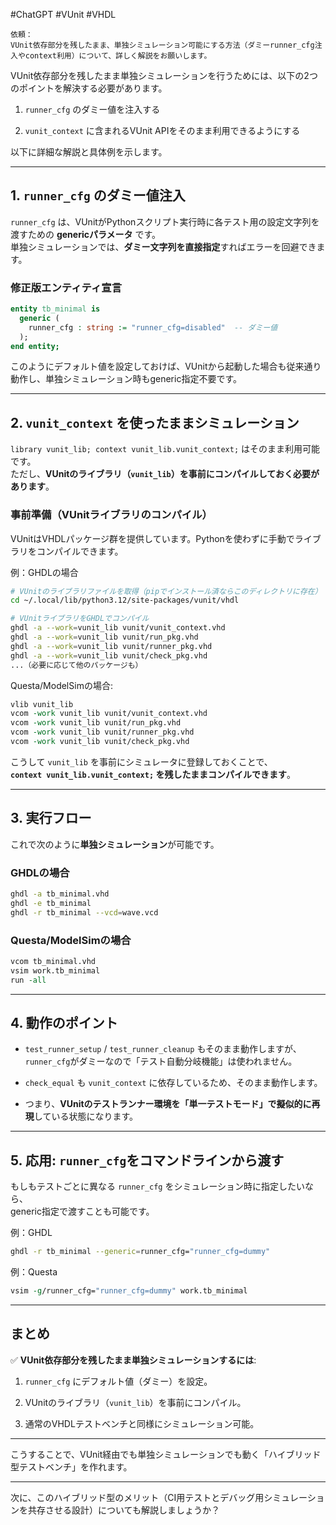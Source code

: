 #ChatGPT #VUnit #VHDL 

```
依頼：
VUnit依存部分を残したまま、単独シミュレーション可能にする方法（ダミーrunner_cfg注入やcontext利用）について、詳しく解説をお願いします。
```

VUnit依存部分を残したまま単独シミュレーションを行うためには、以下の2つのポイントを解決する必要があります。

1. `runner_cfg` のダミー値を注入する
    
2. `vunit_context` に含まれるVUnit APIをそのまま利用できるようにする
    

以下に詳細な解説と具体例を示します。

---

## 1. `runner_cfg` のダミー値注入

`runner_cfg` は、VUnitがPythonスクリプト実行時に各テスト用の設定文字列を渡すための **genericパラメータ** です。  
単独シミュレーションでは、**ダミー文字列を直接指定**すればエラーを回避できます。

### 修正版エンティティ宣言

```vhdl
entity tb_minimal is
  generic (
    runner_cfg : string := "runner_cfg=disabled"  -- ダミー値
  );
end entity;
```

このようにデフォルト値を設定しておけば、VUnitから起動した場合も従来通り動作し、単独シミュレーション時もgeneric指定不要です。

---

## 2. `vunit_context` を使ったままシミュレーション

`library vunit_lib; context vunit_lib.vunit_context;` はそのまま利用可能です。  
ただし、**VUnitのライブラリ（`vunit_lib`）を事前にコンパイルしておく必要があります**。

### 事前準備（VUnitライブラリのコンパイル）

VUnitはVHDLパッケージ群を提供しています。Pythonを使わずに手動でライブラリをコンパイルできます。

例：GHDLの場合

```bash
# VUnitのライブラリファイルを取得（pipでインストール済ならこのディレクトリに存在）
cd ~/.local/lib/python3.12/site-packages/vunit/vhdl

# VUnitライブラリをGHDLでコンパイル
ghdl -a --work=vunit_lib vunit/vunit_context.vhd
ghdl -a --work=vunit_lib vunit/run_pkg.vhd
ghdl -a --work=vunit_lib vunit/runner_pkg.vhd
ghdl -a --work=vunit_lib vunit/check_pkg.vhd
...（必要に応じて他のパッケージも）
```

Questa/ModelSimの場合:

```tcl
vlib vunit_lib
vcom -work vunit_lib vunit/vunit_context.vhd
vcom -work vunit_lib vunit/run_pkg.vhd
vcom -work vunit_lib vunit/runner_pkg.vhd
vcom -work vunit_lib vunit/check_pkg.vhd
```

こうして `vunit_lib` を事前にシミュレータに登録しておくことで、  
**`context vunit_lib.vunit_context;` を残したままコンパイルできます**。

---

## 3. 実行フロー

これで次のように**単独シミュレーション**が可能です。

### GHDLの場合

```bash
ghdl -a tb_minimal.vhd
ghdl -e tb_minimal
ghdl -r tb_minimal --vcd=wave.vcd
```

### Questa/ModelSimの場合

```tcl
vcom tb_minimal.vhd
vsim work.tb_minimal
run -all
```

---

## 4. 動作のポイント

- `test_runner_setup` / `test_runner_cleanup` もそのまま動作しますが、`runner_cfg`がダミーなので「テスト自動分岐機能」は使われません。
    
- `check_equal` も `vunit_context` に依存しているため、そのまま動作します。
    
- つまり、**VUnitのテストランナー環境を「単一テストモード」で擬似的に再現**している状態になります。
    

---

## 5. 応用: `runner_cfg`をコマンドラインから渡す

もしもテストごとに異なる `runner_cfg` をシミュレーション時に指定したいなら、  
generic指定で渡すことも可能です。

例：GHDL

```bash
ghdl -r tb_minimal --generic=runner_cfg="runner_cfg=dummy"
```

例：Questa

```tcl
vsim -g/runner_cfg="runner_cfg=dummy" work.tb_minimal
```

---

## まとめ

✅ **VUnit依存部分を残したまま単独シミュレーションするには**:

1. `runner_cfg` にデフォルト値（ダミー）を設定。
    
2. VUnitのライブラリ（`vunit_lib`）を事前にコンパイル。
    
3. 通常のVHDLテストベンチと同様にシミュレーション可能。
    

---

こうすることで、VUnit経由でも単独シミュレーションでも動く「ハイブリッド型テストベンチ」を作れます。

---

次に、このハイブリッド型のメリット（CI用テストとデバッグ用シミュレーションを共存させる設計）についても解説しましょうか？